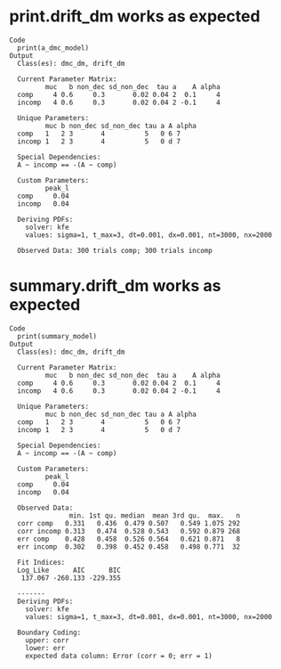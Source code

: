 # print.drift_dm works as expected

    Code
      print(a_dmc_model)
    Output
      Class(es): dmc_dm, drift_dm
      
      Current Parameter Matrix:
             muc   b non_dec sd_non_dec  tau a    A alpha
      comp     4 0.6     0.3       0.02 0.04 2  0.1     4
      incomp   4 0.6     0.3       0.02 0.04 2 -0.1     4
      
      Unique Parameters:
             muc b non_dec sd_non_dec tau a A alpha
      comp   1   2 3       4          5   0 6 7    
      incomp 1   2 3       4          5   0 d 7    
      
      Special Dependencies:
      A ~ incomp == -(A ~ comp)
      
      Custom Parameters:
             peak_l
      comp     0.04
      incomp   0.04
      
      Deriving PDFs:
        solver: kfe
        values: sigma=1, t_max=3, dt=0.001, dx=0.001, nt=3000, nx=2000
      
      Observed Data: 300 trials comp; 300 trials incomp

# summary.drift_dm works as expected

    Code
      print(summary_model)
    Output
      Class(es): dmc_dm, drift_dm
      
      Current Parameter Matrix:
             muc   b non_dec sd_non_dec  tau a    A alpha
      comp     4 0.6     0.3       0.02 0.04 2  0.1     4
      incomp   4 0.6     0.3       0.02 0.04 2 -0.1     4
      
      Unique Parameters:
             muc b non_dec sd_non_dec tau a A alpha
      comp   1   2 3       4          5   0 6 7    
      incomp 1   2 3       4          5   0 d 7    
      
      Special Dependencies:
      A ~ incomp == -(A ~ comp)
      
      Custom Parameters:
             peak_l
      comp     0.04
      incomp   0.04
      
      Observed Data:
                   min. 1st qu. median  mean 3rd qu.  max.   n
      corr comp   0.331   0.436  0.479 0.507   0.549 1.075 292
      corr incomp 0.313   0.474  0.528 0.543   0.592 0.879 268
      err comp    0.428   0.458  0.526 0.564   0.621 0.871   8
      err incomp  0.302   0.398  0.452 0.458   0.498 0.771  32
      
      Fit Indices:
      Log_Like      AIC      BIC 
       137.067 -260.133 -229.355 
      
      -------
      Deriving PDFs:
        solver: kfe
        values: sigma=1, t_max=3, dt=0.001, dx=0.001, nt=3000, nx=2000 
      
      Boundary Coding:
        upper: corr 
        lower: err 
        expected data column: Error (corr = 0; err = 1) 

